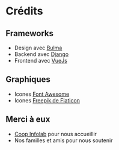 Crédits
=======

Frameworks
----------

 * Design avec [Bulma](http://bulma.io/)
 * Backend avec [Django](https://djangoproject.com/)
 * Frontend avec [VueJs](https://vuejs.org/)

Graphiques
----------

 * Icones [Font Awesome](http://fontawesome.io/icons/)
 * Icones [Freepik de Flaticon](http://www.flaticon.com/packs/vehicles)

Merci à eux
-----------

 * [Coop Infolab](http://la-coop.net) pour nous accueillir
 * Nos familles et amis pour nous soutenir
